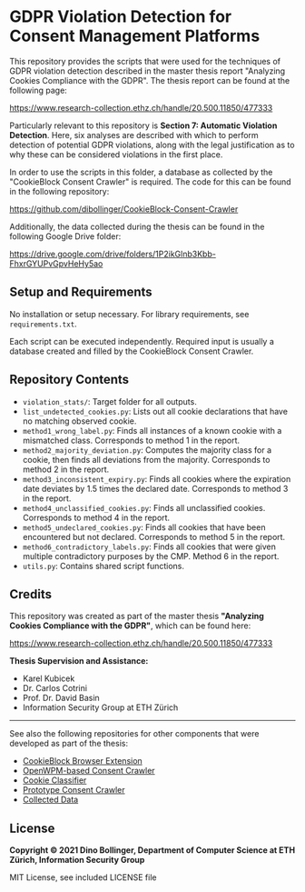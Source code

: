# GDPR Violation Detection for Consent Management Platforms

This repository provides the scripts that were used for the techniques of GDPR violation detection
described in the master thesis report "Analyzing Cookies Compliance with the GDPR". The thesis report
can be found at the following page:

https://www.research-collection.ethz.ch/handle/20.500.11850/477333

Particularly relevant to this repository is __Section 7: Automatic Violation Detection__. Here, six analyses
are described with which to perform detection of potential GDPR violations, along with the legal justification
as to why these can be considered violations in the first place.

In order to use the scripts in this folder, a database as collected by the "CookieBlock Consent Crawler" is 
required. The code for this can be found in the following repository:

https://github.com/dibollinger/CookieBlock-Consent-Crawler

Additionally, the data collected during the thesis can be found in the following Google Drive folder:

https://drive.google.com/drive/folders/1P2ikGlnb3Kbb-FhxrGYUPvGpvHeHy5ao

## Setup and Requirements

No installation or setup necessary. For library requirements, see `requirements.txt`.

Each script can be executed independently. Required input is usually a database created and filled by the 
CookieBlock Consent Crawler.

## Repository Contents

* `violation_stats/`: Target folder for all outputs.
* `list_undetected_cookies.py`: Lists out all cookie declarations that have no matching observed cookie.
* `method1_wrong_label.py`: Finds all instances of a known cookie with a mismatched class. Corresponds to method 1 in the report.
* `method2_majority_deviation.py`: Computes the majority class for a cookie, then finds all deviations from the majority. Corresponds to method 2 in the report.
* `method3_inconsistent_expiry.py`: Finds all cookies where the expiration date deviates by 1.5 times the declared date. Corresponds to method 3 in the report.
* `method4_unclassified_cookies.py`: Finds all unclassified cookies. Corresponds to method 4 in the report.
* `method5_undeclared_cookies.py`: Finds all cookies that have been encountered but not declared. Corresponds to method 5 in the report.
* `method6_contradictory_labels.py`: Finds all cookies that were given multiple contradictory purposes by the CMP. Method 6 in the report.
* `utils.py`: Contains shared script functions.

## Credits

This repository was created as part of the master thesis __"Analyzing Cookies Compliance with the GDPR"__, 
which can be found here:

https://www.research-collection.ethz.ch/handle/20.500.11850/477333

__Thesis Supervision and Assistance:__
* Karel Kubicek
* Dr. Carlos Cotrini
* Prof. Dr. David Basin
* Information Security Group at ETH Zürich

---
See also the following repositories for other components that were developed as part of the thesis:

* [CookieBlock Browser Extension](https://github.com/dibollinger/CookieBlock)
* [OpenWPM-based Consent Crawler](https://github.com/dibollinger/CookieBlock-Consent-Crawler)
* [Cookie Classifier](https://github.com/dibollinger/CookieBlock-Consent-Classifier)
* [Prototype Consent Crawler](https://github.com/dibollinger/CookieBlock-Crawler-Prototype)
* [Collected Data](https://drive.google.com/drive/folders/1P2ikGlnb3Kbb-FhxrGYUPvGpvHeHy5ao)

## License

__Copyright © 2021 Dino Bollinger, Department of Computer Science at ETH Zürich, Information Security Group__

MIT License, see included LICENSE file